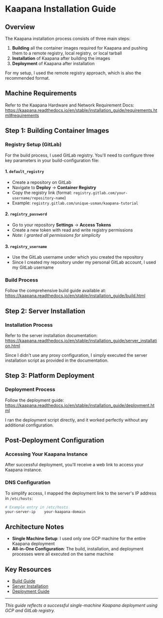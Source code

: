 # Kaapana Installation Guide

## Overview

The Kaapana installation process consists of three main steps:

1. **Building** all the container images required for Kaapana and pushing them to a remote registry, local registry, or local tarball
2. **Installation** of Kaapana after building the images
3. **Deployment** of Kaapana after installation

For my setup, I used the remote registry approach, which is also the recommended format.

## Machine Requirements

Refer to the Kaapana Hardware and Network Requirement Docs:
https://kaapana.readthedocs.io/en/stable/installation_guide/requirements.html#requirements

## Step 1: Building Container Images

### Registry Setup (GitLab)

For the build process, I used GitLab registry. You'll need to configure three key parameters in your build-configuration file:

#### 1. `default_registry`

- Create a repository on GitLab
- Navigate to **Deploy** → **Container Registry**
- Copy the registry link (format: `registry.gitlab.com/your-username/repository-name`)
- Example: `registry.gitlab.com/unique-usman/kaapana-tutorial`

#### 2. `registry_password`

- Go to your repository **Settings** → **Access Tokens**
- Create a new token with read and write registry permissions
- _Note: I granted all permissions for simplicity_

#### 3. `registry_username`

- Use the GitLab username under which you created the repository
- Since I created my repository under my personal GitLab account, I used my GitLab username

### Build Process

Follow the comprehensive build guide available at:
https://kaapana.readthedocs.io/en/stable/installation_guide/build.html

## Step 2: Server Installation

### Installation Process

Refer to the server installation documentation:
https://kaapana.readthedocs.io/en/stable/installation_guide/server_installation.html

Since I didn't use any proxy configuration, I simply executed the server installation script as provided in the documentation.

## Step 3: Platform Deployment

### Deployment Process

Follow the deployment guide:
https://kaapana.readthedocs.io/en/stable/installation_guide/deployment.html

I ran the deployment script directly, and it worked perfectly without any additional configuration.

## Post-Deployment Configuration

### Accessing Your Kaapana Instance

After successful deployment, you'll receive a web link to access your Kaapana instance.

### DNS Configuration

To simplify access, I mapped the deployment link to the server's IP address in `/etc/hosts`:

```bash
# Example entry in /etc/hosts
your-server-ip    your-kaapana-domain
```

## Architecture Notes

- **Single Machine Setup**: I used only one GCP machine for the entire Kaapana deployment
- **All-in-One Configuration**: The build, installation, and deployment processes were all executed on the same machine

## Key Resources

- [Build Guide](https://kaapana.readthedocs.io/en/stable/installation_guide/build.html)
- [Server Installation](https://kaapana.readthedocs.io/en/stable/installation_guide/server_installation.html)
- [Deployment Guide](https://kaapana.readthedocs.io/en/stable/installation_guide/deployment.html)

---

_This guide reflects a successful single-machine Kaapana deployment using GCP and GitLab registry._
